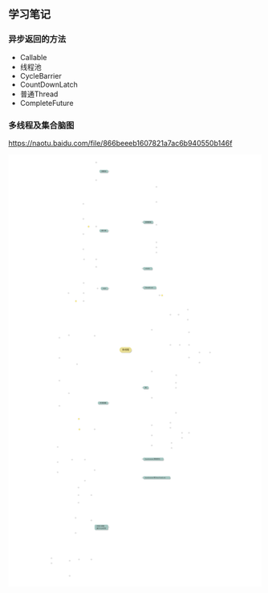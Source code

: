 ## 学习笔记

### 异步返回的方法
- Callable
- 线程池
- CycleBarrier
- CountDownLatch
- 普通Thread
- CompleteFuture



### 多线程及集合脑图
https://naotu.baidu.com/file/866beeeb1607821a7ac6b940550b146f

![avatar](多线程.svg)